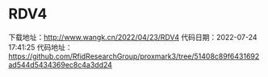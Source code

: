 # RDV4
下载地址：http://www.wangk.cn/2022/04/23/RDV4
代码日期：2022-07-24 17:41:25
代码地址：https://github.com/RfidResearchGroup/proxmark3/tree/51408c89f6431692ad544d5434369ec8c4a3dd24
